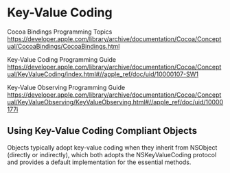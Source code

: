 #  Key-Value Coding

Cocoa Bindings Programming Topics
https://developer.apple.com/library/archive/documentation/Cocoa/Conceptual/CocoaBindings/CocoaBindings.html

Key-Value Coding Programming Guide
https://developer.apple.com/library/archive/documentation/Cocoa/Conceptual/KeyValueCoding/index.html#//apple_ref/doc/uid/10000107-SW1

Key-Value Observing Programming Guide
https://developer.apple.com/library/archive/documentation/Cocoa/Conceptual/KeyValueObserving/KeyValueObserving.html#//apple_ref/doc/uid/10000177i

## Using Key-Value Coding Compliant Objects

Objects typically adopt key-value coding when they inherit from NSObject (directly or indirectly), 
which both adopts the NSKeyValueCoding protocol and provides a default implementation for the essential methods.

